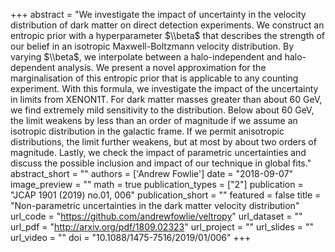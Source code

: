 +++
abstract = "We investigate the impact of uncertainty in the velocity distribution of dark matter on direct detection experiments. We construct an entropic prior with a hyperparameter $\\beta$ that describes the strength of our belief in an isotropic Maxwell-Boltzmann velocity distribution. By varying $\\beta$, we interpolate between a halo-independent and halo-dependent analysis. We present a novel approximation for the marginalisation of this entropic prior that is applicable to any counting experiment. With this formula, we investigate the impact of the uncertainty in limits from XENON1T. For dark matter masses greater than about 60 GeV, we find extremely mild sensitivity to the distribution. Below about 60 GeV, the limit weakens by less than an order of magnitude if we assume an isotropic distribution in the galactic frame. If we permit anisotropic distributions, the limit further weakens, but at most by about two orders of magnitude. Lastly, we check the impact of parametric uncertainties and discuss the possible inclusion and impact of our technique in global fits."
abstract_short = ""
authors = ['Andrew Fowlie']
date = "2018-09-07"
image_preview = ""
math = true
publication_types = ["2"]
publication = "JCAP 1901 (2019) no.01, 006"
publication_short = ""
featured = false
title = "Non-parametric uncertainties in the dark matter velocity distribution"
url_code = "https://github.com/andrewfowlie/veltropy"
url_dataset = ""
url_pdf = "http://arxiv.org/pdf/1809.02323"
url_project = ""
url_slides = ""
url_video = ""
doi = "10.1088/1475-7516/2019/01/006"
+++
